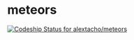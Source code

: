 # meteors

[ ![Codeship Status for alextacho/meteors](https://codeship.com/projects/15503200-3bd4-0134-73ef-0e7310eecd24/status?branch=master)](https://codeship.com/projects/166760)



